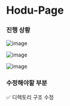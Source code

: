 # Hodu-Page

### 진행 상황

![image](https://github.com/githyuniiee/Hodu-Page/assets/109260733/19b1479c-1c4b-4d3d-bfbd-08a1f23a659e)

![image](https://github.com/githyuniiee/Hodu-Page/assets/109260733/d7323bb5-9102-4655-9a4f-1ab5ab6929fa)

![image](https://github.com/githyuniiee/Hodu-Page/assets/109260733/b5fe743c-bf1a-43c4-8f31-ac574386588c)


### 수정해야할 부분
✅ 디렉토리 구조 수정

